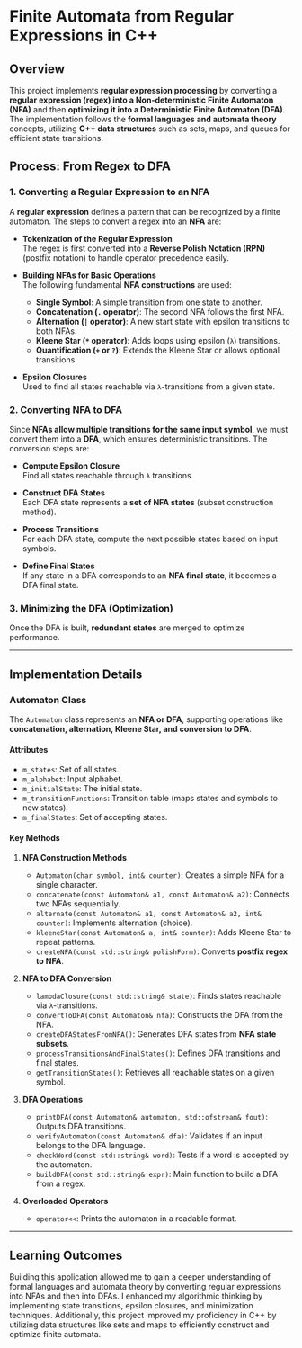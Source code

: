 # Finite Automata from Regular Expressions in C++

## Overview
This project implements **regular expression processing** by converting a **regular expression (regex) into a Non-deterministic Finite Automaton (NFA)** and then **optimizing it into a Deterministic Finite Automaton (DFA)**. The implementation follows the **formal languages and automata theory** concepts, utilizing **C++ data structures** such as sets, maps, and queues for efficient state transitions.

## Process: From Regex to DFA

### 1. **Converting a Regular Expression to an NFA**
A **regular expression** defines a pattern that can be recognized by a finite automaton. The steps to convert a regex into an **NFA** are:

- **Tokenization of the Regular Expression**  
  The regex is first converted into a **Reverse Polish Notation (RPN)** (postfix notation) to handle operator precedence easily.
  
- **Building NFAs for Basic Operations**  
  The following fundamental **NFA constructions** are used:
  - **Single Symbol**: A simple transition from one state to another.
  - **Concatenation (`.` operator)**: The second NFA follows the first NFA.
  - **Alternation (`|` operator)**: A new start state with epsilon transitions to both NFAs.
  - **Kleene Star (`*` operator)**: Adds loops using epsilon (`λ`) transitions.
  - **Quantification (`+` or `?`)**: Extends the Kleene Star or allows optional transitions.

- **Epsilon Closures**  
  Used to find all states reachable via `λ`-transitions from a given state.

### 2. **Converting NFA to DFA**
Since **NFAs allow multiple transitions for the same input symbol**, we must convert them into a **DFA**, which ensures deterministic transitions. The conversion steps are:

- **Compute Epsilon Closure**  
  Find all states reachable through `λ` transitions.
  
- **Construct DFA States**  
  Each DFA state represents a **set of NFA states** (subset construction method).

- **Process Transitions**  
  For each DFA state, compute the next possible states based on input symbols.

- **Define Final States**  
  If any state in a DFA corresponds to an **NFA final state**, it becomes a DFA final state.

### 3. **Minimizing the DFA (Optimization)**
Once the DFA is built, **redundant states** are merged to optimize performance.

---

## Implementation Details

### **Automaton Class**
The `Automaton` class represents an **NFA or DFA**, supporting operations like **concatenation, alternation, Kleene Star, and conversion to DFA**.

#### **Attributes**
- `m_states`: Set of all states.
- `m_alphabet`: Input alphabet.
- `m_initialState`: The initial state.
- `m_transitionFunctions`: Transition table (maps states and symbols to new states).
- `m_finalStates`: Set of accepting states.

#### **Key Methods**
1. **NFA Construction Methods**
   - `Automaton(char symbol, int& counter)`: Creates a simple NFA for a single character.
   - `concatenate(const Automaton& a1, const Automaton& a2)`: Connects two NFAs sequentially.
   - `alternate(const Automaton& a1, const Automaton& a2, int& counter)`: Implements alternation (choice).
   - `kleeneStar(const Automaton& a, int& counter)`: Adds Kleene Star to repeat patterns.
   - `createNFA(const std::string& polishForm)`: Converts **postfix regex to NFA**.

2. **NFA to DFA Conversion**
   - `lambdaClosure(const std::string& state)`: Finds states reachable via `λ`-transitions.
   - `convertToDFA(const Automaton& nfa)`: Constructs the DFA from the NFA.
   - `createDFAStatesFromNFA()`: Generates DFA states from **NFA state subsets**.
   - `processTransitionsAndFinalStates()`: Defines DFA transitions and final states.
   - `getTransitionStates()`: Retrieves all reachable states on a given symbol.

3. **DFA Operations**
   - `printDFA(const Automaton& automaton, std::ofstream& fout)`: Outputs DFA transitions.
   - `verifyAutomaton(const Automaton& dfa)`: Validates if an input belongs to the DFA language.
   - `checkWord(const std::string& word)`: Tests if a word is accepted by the automaton.
   - `buildDFA(const std::string& expr)`: Main function to build a DFA from a regex.

4. **Overloaded Operators**
   - `operator<<`: Prints the automaton in a readable format.

---
## Learning Outcomes
Building this application allowed me to gain a deeper understanding of formal languages and automata theory by converting regular expressions into NFAs and then into DFAs. I enhanced my algorithmic thinking by implementing state transitions, epsilon closures, and minimization techniques. Additionally, this project improved my proficiency in C++ by utilizing data structures like sets and maps to efficiently construct and optimize finite automata.

##
